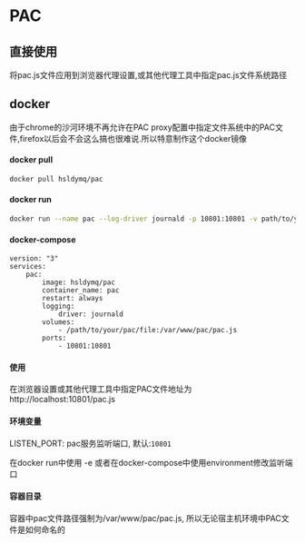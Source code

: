 # PAC

## 直接使用
将pac.js文件应用到浏览器代理设置,或其他代理工具中指定pac.js文件系统路径

## docker
由于chrome的沙河环境不再允许在PAC proxy配置中指定文件系统中的PAC文件,firefox以后会不会这么搞也很难说.所以特意制作这个docker镜像

#### docker pull
```bash
docker pull hsldymq/pac
```

#### docker run
```bash
docker run --name pac --log-driver journald -p 10801:10801 -v path/to/your/pac/file:/var/www/pac/pac.js -d hsldymq/pac
````

#### docker-compose
```docker-compose
version: "3"
services:
    pac:
        image: hsldymq/pac
        container_name: pac
        restart: always
        logging:
            driver: journald 
        volumes:
            - /path/to/your/pac/file:/var/www/pac/pac.js
        ports:
            - 10801:10801
```

#### 使用
在浏览器设置或其他代理工具中指定PAC文件地址为 http://localhost:10801/pac.js

#### 环境变量
LISTEN_PORT: pac服务监听端口, 默认:`10801`

在docker run中使用 -e 或者在docker-compose中使用environment修改监听端口

#### 容器目录
容器中pac文件路径强制为/var/www/pac/pac.js, 所以无论宿主机环境中PAC文件是如何命名的